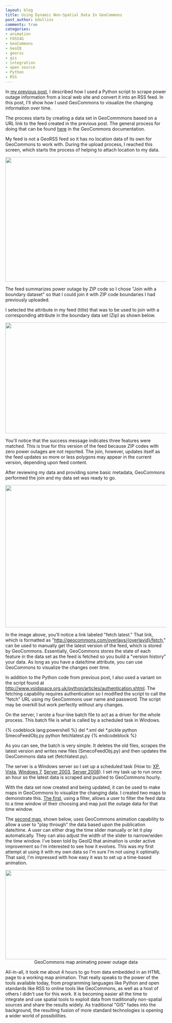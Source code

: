 ```yaml
---
layout: blog
title: Using Dynamic Non-Spatial Data In GeoCommons
post_author: bdollins
comments: true
categories:
- animation
- FOSS4G
- GeoCommons
- GeoIQ
- georss
- gis
- integration
- open source
- Python
- RSS
---
```


In <a href="http://blog.geomusings.com/2011/08/30/prying-data-open/">my previous post</a>, I described how I used a Python script to scrape power outage information from a local web site and convert it into an RSS feed. In this post, I'll show how I used GeoCommons to visualize the changing information over time.

The process starts by creating a data set in GeoCommmons based on a URL link to the feed created in the previous post. The general process for doing that can be found <a href="http://geocommons.com/help/User_Manual#Add-a-URL-Link-from-the-web">here</a> in the GeoCommons documentation.

<!--more-->

My feed is not a GeoRSS feed so it has no location data of its own for GeoCommons to work with. During the upload process, I reached this screen, which starts the process of helping to attach location to my data.

<img alt="" class="aligncenter size-full wp-image-2037" height="388" src="http://geobabble.files.wordpress.com/2011/09/geocommons4.png" title="Geolocating data in GeoCommons" width="590" />

The feed summarizes power outage by ZIP code so I chose "Join with a boundary dataset" so that I could join it with ZIP code boundaries I had previously uploaded.

I selected the attribute in my feed (title) that was to be used to join with a corresponding attribute in the boundary data set (Zip) as shown below.

<img alt="" class="aligncenter size-full wp-image-2038" height="345" src="http://geobabble.files.wordpress.com/2011/09/geocommons6.png" title="GeoCommons6" width="590" />

You'll notice that the success message indicates three features were matched. This is true for this version of the feed because ZIP codes with zero power outages are not reported. The join, however, updates itself as the feed updates so more or less polygons may appear in the current version, depending upon feed content.

After reviewing my data and providing some basic metadata, GeoCommons performed the join and my data set was ready to go.

<img alt="" class="aligncenter size-full wp-image-2041" height="443" src="http://geobabble.files.wordpress.com/2011/09/geocommons9.png" title="Completed data set" width="554" />

In the image above, you'll notice a link labeled "fetch latest." That link, which is formatted as "http://geocommons.com/overlays/{overlayid}/fetch," can be used to manually get the latest version of the feed, which is stored by GeoCommons. Essentially, GeoCommons stores the state of each feature in the data set as the feed is fetched so you build a "version history" your data. As long as you have a date/time attribute, you can use GeoCommons to visualize the changes over time.

In addition to the Python code from previous post, I also used a variant on the script found at <a href="http://www.voidspace.org.uk/python/articles/authentication.shtml">http://www.voidspace.org.uk/python/articles/authentication.shtml</a>. The fetching capability requires authentication so I modified the script to call the "fetch" URL using my GeoCommons user name and password. The script may be overkill but work perfectly without any changes.

On the server, I wrote a four-line batch file to act as a driver for the whole process. This batch file is what is called by a scheduled task in Windows.

{% codeblock lang:powershell %}
del *.xml
del *.pickle
python SmecoFeedObj.py
python fetchlatest.py
{% endcodeblock %}

As you can see, the batch is very simple. It deletes the old files, scrapes the latest version and writes new files (SmecoFeedObj.py) and then updates the GeoCommons data set (fetchlatest.py).

The server is a Windows server so I set up a scheduled task (How to: <a href="http://support.microsoft.com/kb/308569">XP</a>, <a href="http://windows.microsoft.com/en-US/windows-vista/Schedule-a-task">Vista</a>, <a href="http://windows.microsoft.com/en-US/windows7/schedule-a-task">Windows 7</a>, <a href="http://technet.microsoft.com/en-us/library/cc738106(WS.10).aspx">Server 2003</a>, <a href="http://technet.microsoft.com/en-us/library/cc725745.aspx">Server 2008</a>). I set my task up to run once an hour so the latest data is scraped and pushed to GeoCommons hourly.

With the data set now created and being updated, it can be used to make maps in GeoCommons to visualize the changing data. I created two maps to demonstrate this. <a href="http://geocommons.com/maps/97820">The first</a>, using a filter, allows a user to filter the feed data to a time window of their choosing and map just the outage data for that time window.

The <a href="http://geocommons.com/maps/97820">second map</a>, shown below, uses GeoCommons animation capability to allow a user to "play through" the data based upon the publication date/time. A user can either drag the time slider manually or let it play automatically. They can also adjust the width of the slider to narrow/widen the time window. I've been told by GeoIQ that animation is under active improvement so I'm interested to see how it evolves. This was my first attempt at using it with my own data so I'm sure I'm not using it optimally. That said, I'm impressed with how easy it was to set up a time-based animation.

<div style="text-align: center"><a href="http://geocommons.com/maps/97820"><img alt="" class="size-full wp-image-2043" height="278" src="http://geobabble.files.wordpress.com/2011/09/geocommons10.png" title="GeoCommons map animating power outage data" width="590" /></a><div style="text-align: center;font-size: 14px;">GeoCommons map animating power outage data<br/></div></div>

All-in-all, it took me about 4 hours to go from data embedded in an HTML page to a working map animation. That really speaks to the power of the tools available today, from programming languages like Python and open standards like RSS to online tools like GeoCommons, as well as a host of others I didn't use for this work. It is becoming easier all the time to integrate and use spatial tools to exploit data from traditionally non-spatial sources and share the results widely. As traditional "GIS" fades into the background, the resulting fusion of more standard technologies is opening a wider world of possibilities.